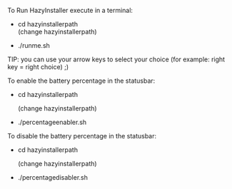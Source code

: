To Run HazyInstaller execute in a terminal: 
                                             
- cd hazyinstallerpath                     
  (change hazyinstallerpath)		       

- ./runme.sh                                
                                                                                                   
TIP: you can use your arrow keys to select your choice (for example: right key = right choice) ;)  
                                                                                                     
                                             
To enable the battery percentage in the statusbar:  
 						      
- cd hazyinstallerpath 			      
    						      
    (change hazyinstallerpath)		              
 						      
- ./percentageenabler.sh 			      
          
                                                        
To disable the battery percentage in the statusbar:   
 						        	 
- cd hazyinstallerpath                                
   					                
   (change hazyinstallerpath)			        
 						        
- ./percentagedisabler.sh			       

 


